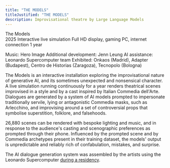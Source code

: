 ```yaml
---
title: "THE MODELS"
titleJustified: "THE MODELS"
description: Improvisational theatre by Large Language Models
---
```


The Models<span class="dc-hide-on-large"><br>2025</span>
Interactive live simulation
Full HD display, gaming PC, internet connection
1 year

Music: Hero Image<span class="dc-hide-on-small">
Additional development: Jenn Leung
AI assistance: Leonardo Supercomputer team
</span>
Exhibited: Onkaos (Madrid), Adapter (Budapest), Centro de Historias (Zaragoza), Tecnopolo (Bologna)
<br>

The Models is an interactive installation exploring the improvisational nature of generative AI, and its sometimes unexpected and nonsensical character. A live simulation running continuously for a year renders theatrical scenes improvised in a style and by a cast inspired by Italian Commedia dell'Arte. Dialogues are generated by a system of AI models prompted to impersonate traditionally servile, lying or antagonistic Commedia masks, such as Arlecchino, and improvising around a set of controversial props that symbolise superstition, folklore, and falsehoods.

26,880 scenes can be rendered with bespoke lighting and music, and in response to the audience's casting and scenographic preferences as prompted through their phone. Influenced by the prompted scene and by Commedia archetypes present in their training dataset, the models' output is unpredictable and reliably rich of confabulation, mistakes, and surprise.

The AI dialogue generation system was assembled by the artists using the Leonardo Supercomputer <a href="https://ars.electronica.art/eudigitaldeal/en/residencies/the-models-by-dmstfctn/" target="_blank">during a residency</a>.